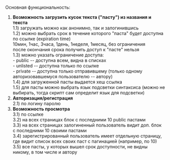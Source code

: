 Основная функциональность:<br>
1) <b>Возможность загрузить кусок текста ("пасту") из названия и текста</b><br>
    1.1) загружать можно как анонимно, так и залогинившись<br>
    1.2) можно выбрать срок в течение которого "паста" будет доступна по ссылке (expiration time)<br>
         10мин, 1час, 3часа, 1день, 1неделя, 1месяц, без ограничения<br>
         после окончания срока получить доступ к "пасте" нельзя<br>
    1.3) можно указать ограничение доступа:<br>
         - public -- доступна всем, видна в списках<br>
         - unlisted -- доступна только по ссылке<br>
         - private -- доступна только отправившему (только одному авторизовавшемуся пользователю -- автору)<br>
    1.4) для загруженной пасты выдается хеш ссылка<br>
    1.5) для пасты можно выбрать язык подсветки синтаксиса (можно не выбирать, тогда скрипт сам определит язык для подсветки) 
2) <b>Авторизация/регистрация</b><br>
    2.1) по логину паролю<br>
3) <b>Возможность просмотра</b><br>
    3.1) по ссылке<br>
    3.2) на всех страницах блок с последними 10 public пастами<br>
    3.3) на всех страницах залогиненный пользователь видит доп. блок с последними 10 своими пастами<br>
    3.4) зарегистрированный пользователь имеет отдельную страницу, где видит список всех своих паст с пагинацией (например, по 10)<br>
    3.5) все пасты, у которых вышел срок доступности, не видны никому, в том числе и автору<br>
